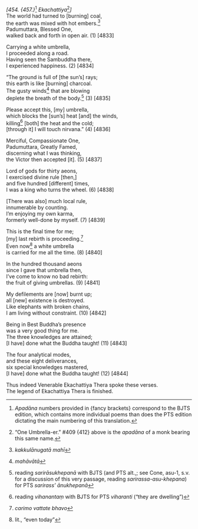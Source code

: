 *\[454. {457.}*[^1] *Ekachattiya*[^2]*\]*  
The world had turned to \[burning\] coal,  
the earth was mixed with hot embers.[^3]  
Padumuttara, Blessed One,  
walked back and forth in open air. (1) \[4833\]

Carrying a white umbrella,  
I proceeded along a road.  
Having seen the Sambuddha there,  
I experienced happiness. (2) \[4834\]

“The ground is full of \[the sun’s\] rays;  
this earth is like \[burning\] charcoal.  
The gusty winds[^4] that are blowing  
deplete the breath of the body.[^5] (3) \[4835\]

Please accept this, \[my\] umbrella,  
which blocks the \[sun’s\] heat \[and\] the winds,  
killing[^6] \[both\] the heat and the cold;  
\[through it\] I will touch nirvana.” (4) \[4836\]

Merciful, Compassionate One,  
Padumuttara, Greatly Famed,  
discerning what I was thinking,  
the Victor then accepted \[it\]. (5) \[4837\]

Lord of gods for thirty aeons,  
I exercised divine rule \[then,\]  
and five hundred \[different\] times,  
I was a king who turns the wheel. (6) \[4838\]

\[There was also\] much local rule,  
innumerable by counting.  
I’m enjoying my own karma,  
formerly well-done by myself. (7) \[4839\]

This is the final time for me;  
\[my\] last rebirth is proceeding.[^7]  
Even now[^8] a white umbrella  
is carried for me all the time. (8) \[4840\]

In the hundred thousand aeons  
since I gave that umbrella then,  
I’ve come to know no bad rebirth:  
the fruit of giving umbrellas. (9) \[4841\]

My defilements are \[now\] burnt up;  
all \[new\] existence is destroyed.  
Like elephants with broken chains,  
I am living without constraint. (10) \[4842\]

Being in Best Buddha’s presence  
was a very good thing for me.  
The three knowledges are attained;  
\[I have\] done what the Buddha taught! (11) \[4843\]

The four analytical modes,  
and these eight deliverances,  
six special knowledges mastered,  
\[I have\] done what the Buddha taught! (12) \[4844\]

Thus indeed Venerable Ekachattiya Thera spoke these verses.  
The legend of Ekachattiya Thera is finished.

[^1]: *Apadāna* numbers provided in {fancy brackets} correspond to the BJTS edition, which contains more individual poems than does the PTS edition dictating the main numbering of this translation.

[^2]: “One Umbrella-er.” \#409 {412} above is the *apadāna* of a monk bearing this same name.

[^3]: *kakkulānugatā mahī*

[^4]: *mahāvātā*

[^5]: reading *sarirāsukhepanā* with BJTS (and PTS alt.,; see Cone, asu-1, s.v. for a discussion of this very passage, reading *sarirassa-asu-khepana*) for PTS *sarirass’ ānukhepanā*

[^6]: reading *vihanantaṃ* with BJTS for PTS *viharanti* (“they are dwelling”)

[^7]: *carimo vattate bhavo*

[^8]: lit., “even today”
